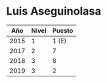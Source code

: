 # Luis Aseguinolasa

| Año | Nivel | Puesto |
| --- | --- | --- |
| 2015 | 1 | 1 (E) |
| 2017 | 2 | 7 |
| 2018 | 3 | 8 |
| 2019 | 3 | 2 |
